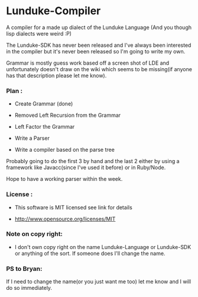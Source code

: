 Lunduke-Compiler
================

A compiler for a made up dialect of the Lunduke Language (And you though lisp dialects were weird :P) 

The Lunduke-SDK has never been released and I've always been interested in the compiler but it's never been released so I'm going to write my own.

Grammar is mostly guess work based off a screen shot of LDE and unfortunately doesn't draw on the wiki which seems to be missing(if anyone has that description please let me know).

### Plan :

* Create Grammar (done)

* Removed Left Recursion from the Grammar

* Left Factor the Grammar

* Write a Parser

* Write a compiler based on the parse tree

Probably going to do the first 3 by hand and the last 2 either by using a framework like Javacc(since I've used it before) or in Ruby/Node.

Hope to have a working parser within the week.

### License :

* This software is MIT licensed see link for details

* http://www.opensource.org/licenses/MIT

### Note on copy right:

* I don't own copy right on the name Lunduke-Language or Lunduke-SDK or anything of the sort. If someone does I'll change the name.

### PS to Bryan:

If I need to change the name(or you just want me too) let me know and I will do so immediately.

